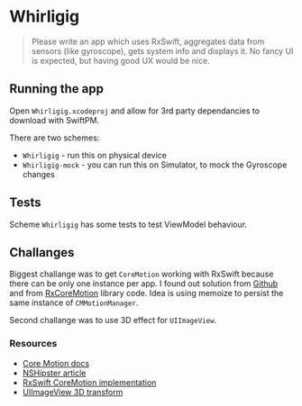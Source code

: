 # Whirligig

> Please write an app which uses RxSwift, aggregates data from sensors (like gyroscope), gets system info and displays it. No fancy UI is expected, but having good UX would be nice.

## Running the app

Open `Whirligig.xcodeproj` and allow for 3rd party dependancies to download with SwiftPM.

There are two schemes:
* `Whirligig` - run this on physical device
* `Whirligig-mock` - you can run this on Simulator, to mock the Gyroscope changes

## Tests

Scheme `Whirligig` has some tests to test ViewModel behaviour.

## Challanges

Biggest challange was to get `CoreMotion` working with RxSwift because there can be only one instance per app. I found out solution from [Github](https://github.com/e-sites/RxSwiftly/blob/master/Source/CoreMotion/CMMotionManager/CMMotionManager%2Brx.swift) and from [RxCoreMotion](https://github.com/RxSwiftCommunity/RxCoreMotion) library code. Idea is using memoize to persist the same instance of `CMMotionManager`.

Second challange was to use 3D effect for `UIImageView`.

### Resources

* [Core Motion docs](https://developer.apple.com/documentation/coremotion)
* [NSHipster article](https://nshipster.com/cmdevicemotion/)
* [RxSwift CoreMotion implementation](https://github.com/e-sites/RxSwiftly/blob/master/Source/CoreMotion/CMMotionManager/CMMotionManager%2Brx.swift)
* [UIImageView 3D transform](https://stackoverflow.com/questions/56753665/swift-3d-rotation-of-uiimageview-cgaffinetransform-or-catransform3d)